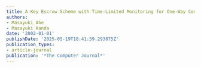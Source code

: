 ```yaml
---
title: A Key Escrow Scheme with Time-Limited Monitoring for One-Way Communication
authors:
- Masayuki Abe
- Masayuki Kanda
date: '2002-01-01'
publishDate: '2025-05-19T18:41:59.293875Z'
publication_types:
- article-journal
publication: '*The Computer Journal*'
---
```

